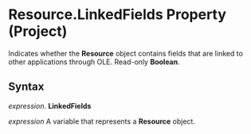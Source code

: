 
# Resource.LinkedFields Property (Project)

Indicates whether the  **Resource** object contains fields that are linked to other applications through OLE. Read-only **Boolean**.


## Syntax

 _expression_. **LinkedFields**

 _expression_ A variable that represents a **Resource** object.

